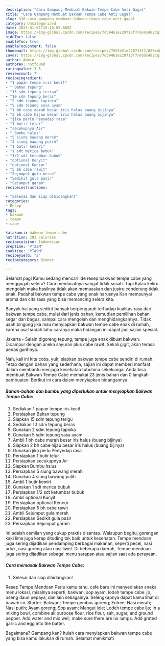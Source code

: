 ```yaml
---
description: "Cara Gampang Membuat Bakwan Tempe Cabe Anti Gagal"
title: "Cara Gampang Membuat Bakwan Tempe Cabe Anti Gagal"
slug: 310-cara-gampang-membuat-bakwan-tempe-cabe-anti-gagal
category: Uncategorized
date: 2023-01-01T15:19:05.569Z
image: https://img-global.cpcdn.com/recipes/7d59461e220713f7/680x482cq70/bakwan-tempe-cabe-foto-resep-utama.jpg
hideToc: false
enableToc: true
enableTocContent: false
thumbnail: https://img-global.cpcdn.com/recipes/7d59461e220713f7/680x482cq70/bakwan-tempe-cabe-foto-resep-utama.jpg
cover: https://img-global.cpcdn.com/recipes/7d59461e220713f7/680x482cq70/bakwan-tempe-cabe-foto-resep-utama.jpg
author: Admin
authorAv: notfound
ratingvalue: 3.5
reviewcount: 7
recipeingredient:
- "1 papan tempe iris kecil"
- " Bahan tepung"
- "15 sdm tepung terigu"
- "10 sdm tepung beras"
- "2 sdm tepung tapioka"
- "5 sdm tepung sasa ayam"
- "1 bh cabe merah besar iris halus buang bijinya"
- "2 bh cabe hijau besar iris halus buang bijinya"
- "jika perlu Penyedap rasa"
- "1 butir telur"
- "secukupnya Air"
- " Bumbu halus"
- "5 siung bawang merah"
- "4 siung bawang putih"
- "1 butir kemiri"
- "1 sdt merica bubuk"
- "1/2 sdt ketumbar bubuk"
- "optional Kunyit"
- "optional Kencur"
- "5 bh cabe rawit"
- "Sejumput gula merah"
- "Sedikit gula pasir"
- "Sejumput garam"
recipeinstructions:

- "Selesai dan siap dihidangkan!"
categories:
- Resep
tags:
- bakwan
- tempe
- cabe

katakunci: bakwan tempe cabe 
nutrition: 203 calories
recipecuisine: Indonesian
preptime: "PT22M"
cooktime: "PT49M"
recipeyield: "2"
recipecategory: Dinner

---
```



Selamat pagi Kamu sedang mencari ide resep bakwan tempe cabe yang menggugah selera? Cara membuatnya sangat tidak susah. Tapi Kalau keliru mengolah maka hasilnya tidak akan memuaskan dan justru cenderung tidak enak. Padahal bakwan tempe cabe yang enak harusnya Kan mempunyai aroma dan cita rasa yang bisa memancing selera kita.


Banyak hal yang sedikit banyak berpengaruh terhadap kualitas rasa dari bakwan tempe cabe, mulai dari jenis bahan, kemudian pemilihan bahan segar dan bagus, sampai cara mengolah dan menghidangkannya. Tidak usah bingung jika mau menyiapkan bakwan tempe cabe enak di rumah, karena asal sudah tahu caranya maka hidangan ini dapat jadi sajian spesial.

Jakarta - Selain digoreng tepung, tempe juga enak dibuat bakwan. Dicampur dengan aneka sayuran plus cabe rawit. Sekali gigit, akan terasa pedas gurihnya.


Nah, kali ini kita coba, yuk, siapkan bakwan tempe cabe sendiri di rumah. Tetap dengan bahan yang sederhana, sajian ini dapat memberi manfaat dalam membantu menjaga kesehatan tubuhmu sekeluarga. Anda bisa membuat Bakwan Tempe Cabe memakai 23 jenis bahan dan 0 langkah pembuatan. Berikut ini cara dalam menyiapkan hidangannya.

<!--inarticleads1-->

##### Bahan-bahan dan bumbu yang diperlukan untuk menyiapkan Bakwan Tempe Cabe:

1. Sediakan 1 papan tempe iris kecil
1. Persiapkan  Bahan tepung
1. Siapkan 15 sdm tepung terigu
1. Sediakan 10 sdm tepung beras
1. Gunakan 2 sdm tepung tapioka
1. Gunakan 5 sdm tepung sasa ayam
1. Ambil 1 bh cabe merah besar iris halus (buang bijinya)
1. Siapkan 2 bh cabe hijau besar iris halus (buang bijinya)
1. Gunakan jika perlu Penyedap rasa
1. Persiapkan 1 butir telur
1. Persiapkan secukupnya Air
1. Siapkan  Bumbu halus
1. Persiapkan 5 siung bawang merah
1. Gunakan 4 siung bawang putih
1. Ambil 1 butir kemiri
1. Gunakan 1 sdt merica bubuk
1. Persiapkan 1/2 sdt ketumbar bubuk
1. Ambil optional Kunyit
1. Persiapkan optional Kencur
1. Persiapkan 5 bh cabe rawit
1. Ambil Sejumput gula merah
1. Persiapkan Sedikit gula pasir
1. Persiapkan Sejumput garam


Ini adalah cemilan yang cukup praktis disantap. Walaupun begitu, gorengan kaki lima juga kerap dituding tak baik untuk kesehatan. Tempe mendoan juga sering dijadikan pendamping berbagai makanan, seperti pecel, nasi uduk, nasi goreng atau nasi liwet. Di beberapa daerah, Tempe mendoan juga sering dijadikan sebagai menu sarapan atau sajian saat ada perayaan. 

<!--inarticleads2-->

##### Cara memasak Bakwan Tempe Cabe:


1. Selesai dan siap dihidangkan!

Resep Tempe Mendoan Perlu kamu tahu, cafe baru ini menyediakan aneka menu lokasl, misalnya seperti; bakwan, sop ayam, lodeh tempe cabe ijo, oseng daun pepaya, dan lain sebagainya. Selengkapnya dapat kamu lihat di bawah ini. Starter: Bakwan; Tempe gembus goreng; Entree: Nasi merah; Nasi putih; Ayam goreng; Sop ayam; Mangut lele; Lodeh tempe cabe ijo; In a mixing bowl, combine all purpose flour, rice flour, salt, sugar, and ground pepper. Add water and mix well, make sure there are no lumps. Add grated garlic and egg into the batter. 

Bagaimana? Gampang kan? Itulah cara menyiapkan bakwan tempe cabe yang bisa kamu lakukan di rumah. Selamat menikmati

